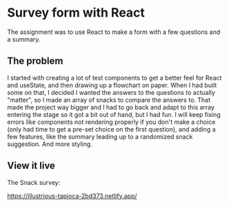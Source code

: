 # Survey form with React

The assignment was to use React to make a form with a few questions and a summary. 

## The problem

I started with creating a lot of test components to get a better feel for React and useState, and then drawing up a flowchart on paper. When I had built some on that, I decided I wanted the answers to the questions to actually "matter", so I made an array of snacks to compare the answers to. That made the project way bigger and I had to go back and adapt to this array entering the stage so it got a bit out of hand, but I had fun. I will keep fixing errors like components not rendering properly if you don't make a choice (only had time to get a pre-set choice on the first question), and adding a few features, like the summary leading up to a randomized snack suggestion. And more styling.


## View it live

The Snack survey:

https://illustrious-tapioca-2bd373.netlify.app/
